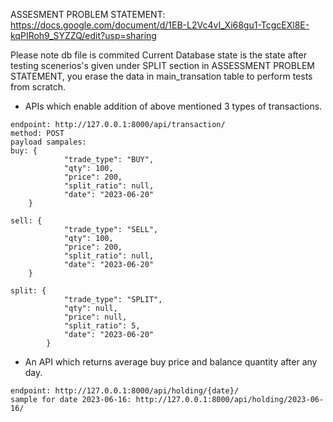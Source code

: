 ASSESMENT PROBLEM STATEMENT:
https://docs.google.com/document/d/1EB-L2Vc4vI_Xi68gu1-TcgcEXl8E-kqPIRoh9_SYZZQ/edit?usp=sharing

Please note db file is commited
Current Database state is the state after testing scenerios's given under SPLIT section in ASSESSMENT PROBLEM STATEMENT, you erase the data in main_transation table to perform tests from scratch. 


- APIs which enable addition of above mentioned 3 types of transactions.
```
endpoint: http://127.0.0.1:8000/api/transaction/
method: POST
payload sampales: 
buy: {
            "trade_type": "BUY",
            "qty": 100,
            "price": 200,
            "split_ratio": null,
            "date": "2023-06-20"
    }

sell: {
            "trade_type": "SELL",
            "qty": 100,
            "price": 200,
            "split_ratio": null,
            "date": "2023-06-20"
    }

split: {
            "trade_type": "SPLIT",
            "qty": null,
            "price": null,
            "split_ratio": 5,
            "date": "2023-06-20"
        }
```



- An API which returns average buy price and balance quantity after any day.

```
endpoint: http://127.0.0.1:8000/api/holding/{date}/
sample for date 2023-06-16: http://127.0.0.1:8000/api/holding/2023-06-16/

```